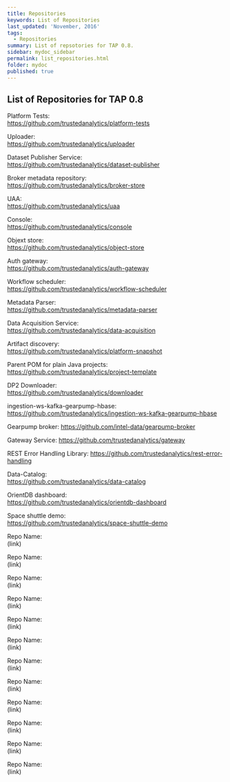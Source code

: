 ```yaml
---
title: Repositories
keywords: List of Repositories
last_updated: 'November, 2016'
tags:
  - Repositories
summary: List of repsotories for TAP 0.8. 
sidebar: mydoc_sidebar
permalink: list_repositories.html
folder: mydoc
published: true
---
```


## List of Repositories for TAP 0.8

Platform Tests:  
https://github.com/trustedanalytics/platform-tests

Uploader:  
https://github.com/trustedanalytics/uploader

Dataset Publisher Service:  
https://github.com/trustedanalytics/dataset-publisher

Broker metadata repository:  
https://github.com/trustedanalytics/broker-store

UAA:  
https://github.com/trustedanalytics/uaa

Console:  
https://github.com/trustedanalytics/console

Objext store:  
https://github.com/trustedanalytics/object-store

Auth gateway:  
https://github.com/trustedanalytics/auth-gateway

Workflow scheduler:  
https://github.com/trustedanalytics/workflow-scheduler

Metadata Parser:  
https://github.com/trustedanalytics/metadata-parser

Data Acquisition Service:  
https://github.com/trustedanalytics/data-acquisition

Artifact discovery:  
https://github.com/trustedanalytics/platform-snapshot

Parent POM for plain Java projects:  
https://github.com/trustedanalytics/project-template

DP2 Downloader:  
https://github.com/trustedanalytics/downloader

ingestion-ws-kafka-gearpump-hbase:  
https://github.com/trustedanalytics/ingestion-ws-kafka-gearpump-hbase

Gearpump broker: 
https://github.com/intel-data/gearpump-broker

Gateway Service: 
https://github.com/trustedanalytics/gateway

REST Error Handling Library: 
https://github.com/trustedanalytics/rest-error-handling

Data-Catalog:  
https://github.com/trustedanalytics/data-catalog

OrientDB dashboard:  
https://github.com/trustedanalytics/orientdb-dashboard

Space shuttle demo:  
https://github.com/trustedanalytics/space-shuttle-demo

Repo Name:  
(link)

Repo Name:  
(link)

Repo Name:  
(link)

Repo Name:  
(link)

Repo Name:  
(link)

Repo Name:  
(link)

Repo Name:  
(link)

Repo Name:  
(link)

Repo Name:  
(link)

Repo Name:  
(link)

Repo Name:  
(link)

Repo Name:  
(link)

